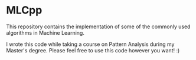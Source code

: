 # MLCpp
This repository contains the implementation of some of the commonly used algorithms in Machine Learning. 

I wrote this code while taking a course on Pattern Analysis during my Master's degree. Please feel free to use this code however you want! :)
